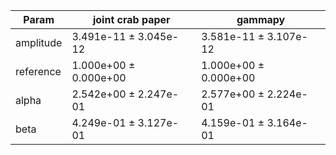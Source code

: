 <html>
 <head>
  <meta charset="utf-8"/>
  <meta content="text/html;charset=UTF-8" http-equiv="Content-type"/>
 </head>
 <body>
  <table>
   <thead>
    <tr>
     <th>Param</th>
     <th>joint crab paper</th>
     <th>gammapy</th>
    </tr>
   </thead>
   <tr>
    <td>amplitude</td>
    <td>3.491e-11 ± 3.045e-12</td>
    <td>3.581e-11 ± 3.107e-12</td>
   </tr>
   <tr>
    <td>reference</td>
    <td>1.000e+00 ± 0.000e+00</td>
    <td>1.000e+00 ± 0.000e+00</td>
   </tr>
   <tr>
    <td>alpha</td>
    <td>2.542e+00 ± 2.247e-01</td>
    <td>2.577e+00 ± 2.224e-01</td>
   </tr>
   <tr>
    <td>beta</td>
    <td>4.249e-01 ± 3.127e-01</td>
    <td>4.159e-01 ± 3.164e-01</td>
   </tr>
  </table>
 </body>
</html>

